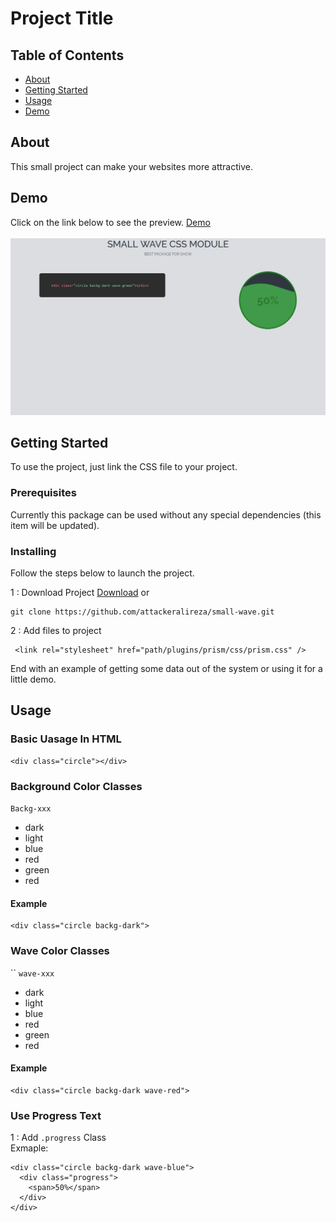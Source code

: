 # Project Title

## Table of Contents

- [About](#about)
- [Getting Started](#getting_started)
- [Usage](#usage)
- [Demo](#demo)

## About <a name = "about"></a>

This small project can make your websites more attractive.

## Demo <a name = "demo"></a>
Click on the link below to see the preview.
<a href="https://codepen.io/Special_One/pen/NWvBoOV">Demo</a>
<br><br>
<img src="assets/img/demo.jpg" alt="Demo Small Wave">
## Getting Started <a name = "getting_started"></a>

To use the project, just link the CSS file to your project.

### Prerequisites

Currently this package can be used without any special dependencies (this item will be updated).

### Installing

Follow the steps below to launch the project.

1 : Download Project <a href="github.com/attackeralireza/small-wave">Download</a>
or
```
git clone https://github.com/attackeralireza/small-wave.git
```

2 : Add files to project

```
 <link rel="stylesheet" href="path/plugins/prism/css/prism.css" />
```

End with an example of getting some data out of the system or using it for a little demo.

## Usage <a name = "usage"></a>

### Basic Uasage In HTML
```
<div class="circle"></div>
```
### Background Color Classes

`Backg-xxx`

- dark
- light
- blue
- red
- green
- red

#### Example

```
<div class="circle backg-dark">
```
### Wave Color Classes
``
`wave-xxx`

- dark
- light
- blue
- red
- green
- red

#### Example

```
<div class="circle backg-dark wave-red">
```

### Use Progress Text

1 : Add `.progress` Class
<br>
Exmaple:

```
<div class="circle backg-dark wave-blue">
  <div class="progress">
    <span>50%</span>
  </div>
</div>
```


